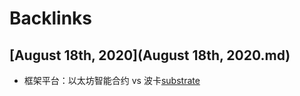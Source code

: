 
# Backlinks
## [August 18th, 2020](August 18th, 2020.md)
- 框架平台：以太坊智能合约 vs 波卡[substrate](substrate.md)

